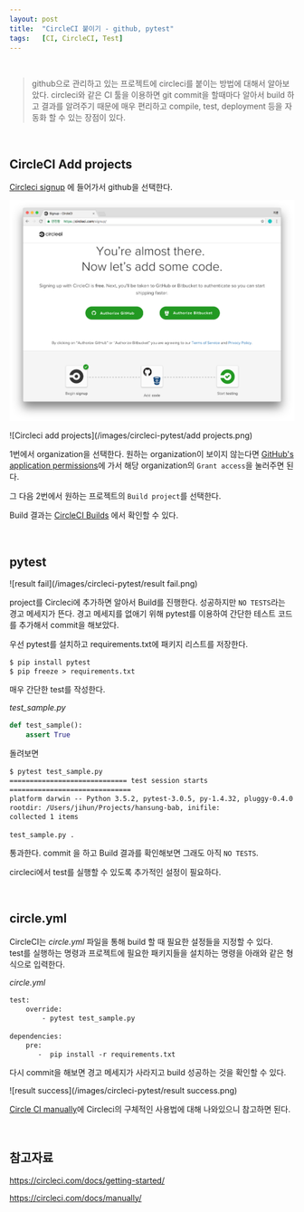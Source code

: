 ```yaml
---
layout: post
title:  "CircleCI 붙이기 - github, pytest"
tags:   [CI, CircleCI, Test]
---
```


<br/>  

> github으로 관리하고 있는 프로젝트에 circleci를 붙이는 방법에 대해서 알아보았다. circleci와 같은 CI 툴을 이용하면 git commit을 할때마다 알아서 build 하고 결과를 알려주기 때문에 매우 편리하고 compile, test, deployment 등을 자동화 할 수 있는 장점이 있다.  

<br/>  

## CircleCI Add projects  

[Circleci signup](https://circleci.com/signup/) 에 들어가서 github을 선택한다.   

![Circleci signup](/images/circleci-pytest/signup.png)  

![Circleci add projects](/images/circleci-pytest/add projects.png)  

1번에서 organization을 선택한다. 원하는 organization이 보이지 않는다면 [GitHub's application permissions](https://github.com/settings/connections/applications/78a2ba87f071c28e65bb)에 가서 해당 organization의 `Grant access`을 눌러주면 된다.  

그 다음 2번에서 원하는 프로젝트의 `Build project`를 선택한다.  

Build 결과는 [CircleCI Builds](https://circleci.com/dashboard) 에서 확인할 수 있다.  

<br/>  

## pytest  

![result fail](/images/circleci-pytest/result fail.png)  

project를 Circleci에 추가하면 알아서 Build를 진행한다. 성공하지만 `NO TESTS`라는 경고 메세지가 뜬다. 경고 메세지를 없애기 위해 pytest를 이용하여 간단한 테스트 코드를 추가해서 commit을 해보았다.  

우선 pytest를 설치하고 requirements.txt에 패키지 리스트를 저장한다.  

```
$ pip install pytest
$ pip freeze > requirements.txt
```  

매우 간단한 test를 작성한다.  

_test_sample.py_  

```python
def test_sample():
    assert True
```  

돌려보면

```
$ pytest test_sample.py
============================= test session starts ==============================
platform darwin -- Python 3.5.2, pytest-3.0.5, py-1.4.32, pluggy-0.4.0
rootdir: /Users/jihun/Projects/hansung-bab, inifile:
collected 1 items

test_sample.py .
```  

통과한다.
commit 을 하고 Build 결과를 확인해보면 그래도 아직 `NO TESTS`.

circleci에서 test를 실행할 수 있도록 추가적인 설정이 필요하다.  

<br/>  

## circle.yml  

CircleCI는 _circle.yml_ 파일을 통해 build 할 때 필요한 설정들을 지정할 수 있다.  
test를 실행하는 명령과 프로젝트에 필요한 패키지들을 설치하는 명령을 아래와 같은 형식으로 입력한다.  

_circle.yml_   

```
test:
    override:
        - pytest test_sample.py

dependencies:
    pre:
       -  pip install -r requirements.txt
```  

다시 commit을 해보면 경고 메세지가 사라지고 build 성공하는 것을 확인할 수 있다.  

![result success](/images/circleci-pytest/result success.png)  

[Circle CI manually](https://circleci.com/docs/manually/)에 Circleci의 구체적인 사용법에 대해 나와있으니 참고하면 된다.

<br/>  

## 참고자료  

<https://circleci.com/docs/getting-started/>  

<https://circleci.com/docs/manually/>
